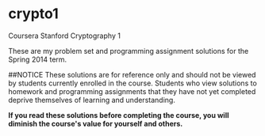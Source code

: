 crypto1
=======

Coursera Stanford Cryptography 1


These are my problem set and programming assignment solutions for the Spring 2014 term.


##NOTICE
These solutions are for reference only and should not be viewed by students currently enrolled in the course.  Students who view solutions to homework and programming assignments that they have not yet completed deprive themselves of learning and understanding.

**If you read these solutions before completing the course, you will diminish the course's value for yourself and others.**
